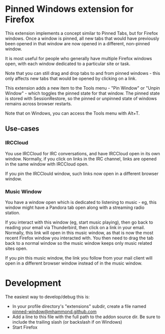 # Pinned Windows extension for Firefox

This extension implements a concept similar to Pinned Tabs, but for Firefox
windows.  Once a window is pinned, all new tabs that would have previously
been opened in that window are now opened in a different, non-pinned window.

It is most useful for people who generally have multiple Firefox windows open,
with each window dedicated to a particular site or task.

Note that you can still drag and drop tabs to and from pinned windows - this
only affects new tabs that would be opened by clicking on a link.

This extension adds a new item to the Tools menu - "Pin Window" or
"Unpin Window" - which toggles the pinned state for that window.  The pinned
state is stored with SessionRestore, so the pinned or unpinned state of
windows remains across browser restarts.

Note that on Windows, you can access the Tools menu with Alt+T.

## Use-cases

### IRCCloud

You use IRCCloud for IRC conversations, and have IRCCloud open in its own
window.  Normally, if you click on links in the IRC channel, links are opened
in the same window with IRCCloud open.

If you pin the IRCClould window, such links now open in a different browser
window.

### Music Window

You have a window open which is dedicated to listening to music - eg, this
window might have a Pandora tab open along with a streaming radio station.

If you interact with this window (eg, start music playing), then go back to
reading your email via Thunderbird, then click on a link in your email.
Normally, this link will open in this music window, as that is now the most
recent Firefox window you interacted with.  You then need to drag the tab
back to a normal window so the music window keeps only music related sites
open.

If you pin this music window, the link you follow from your mail client will
open in a different browser window instead of in the music window.

# Development

The easiest way to develop/debug this is:

* In your profile directory's "extensions" subdir, create a file named
  pinned-window@mhammond.github.com
* Add a line to this file with the full path to the addon source dir.  Be sure
  to include the trailing slash (or backslash if on Windows)
* Start Firefox
